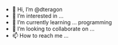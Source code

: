 - 👋 Hi, I’m @dteragon
- 👀 I’m interested in ...
- 🌱 I’m currently learning ... programming
- 💞️ I’m looking to collaborate on ...
- 📫 How to reach me ...

<!---
dteragon/dteragon is a ✨ special ✨ repository because its `README.md` (this file) appears on your GitHub profile.
You can click the Preview link to take a look at your changes.
--->
